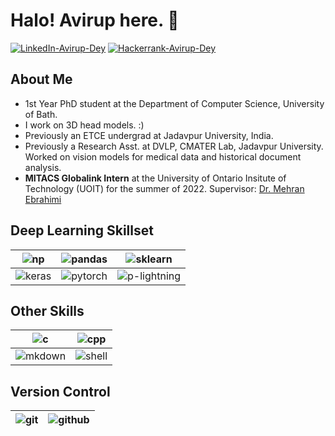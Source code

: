# Halo! Avirup here.  👋

[![LinkedIn-Avirup-Dey][linkedin-logo]][linkedin-url]  <!-- Linked In -->
[![Hackerrank-Avirup-Dey][hackerrank-logo]][hackerrank-url] <!--Hackerrank-->

## About Me

* 1st Year PhD student at the Department of Computer Science, University of Bath.
* I work on 3D head models. :)
* Previously an ETCE undergrad at Jadavpur University, India.
* Previously a Research Asst. at DVLP, CMATER Lab, Jadavpur University. Worked on vision models for medical data and historical document analysis.
* **MITACS Globalink Intern** at the University of Ontario Insitute of Technology (UOIT) for the summer of 2022. Supervisor: [Dr. Mehran Ebrahimi][mehran-link]

## Deep Learning Skillset
| ![np][np-logo] | ![pandas][pandas-logo] | ![sklearn][sklearn-logo]|
|:---:|:---:|:---:|
| ![keras][keras-logo] | ![pytorch][pytorch-logo] | ![p-lightning][pl-logo]|

## Other Skills
|![c][c-logo]|![cpp][cpp-logo]|
|:----:|:----:|
|![mkdown][markdown-logo]|![shell][shell-logo]|

## Version Control

|![git][git-logo]|![github][github-logo]|
|----|----|
<be>

<!--![Avirup's github stats][github-stats]-->

<!-- Links -->
[mehran-link]:https://scholar.google.com/citations?user=aNoW2O4AAAAJ&hl=en
<!-- Social Icons -->
[linkedin-logo]:https://img.shields.io/badge/LinkedIn-0077B5?style=for-the-badge&logo=linkedin&logoColor=white
[linkedin-url]:https://www.linkedin.com/in/avirup-dey-4213a81ab/

[hackerrank-logo]:https://img.shields.io/badge/-Hackerrank-2EC866?style=for-the-badge&logo=HackerRank&logoColor=white
[hackerrank-url]:https://www.hackerrank.com/avirupju

<!-- Deep Learning-->
[np-logo]:https://img.shields.io/badge/Numpy-777BB4?style=for-the-badge&logo=numpy&logoColor=white
[pandas-logo]:https://img.shields.io/badge/pandas%20-%23150458.svg?&style=for-the-badge&logo=pandas&logoColor=white
[keras-logo]:https://img.shields.io/badge/Keras%20-%23D00000.svg?&style=for-the-badge&logo=Keras&logoColor=white
[pytorch-logo]:https://img.shields.io/badge/PyTorch%20-%23EE4C2C.svg?&style=for-the-badge&logo=PyTorch&logoColor=white
[pl-logo]:https://img.shields.io/badge/PyTorch%20Lightning-792EE5?style=for-the-badge&logo=PyTorch%20Lightning&ogoColor=white
[sklearn-logo]:https://img.shields.io/badge/scikit_learn-F7931E?style=for-the-badge&logo=scikit-learn&logoColor=white

<!--Other Programming Languages-->
[c-logo]:https://img.shields.io/badge/c%20-%2300599C.svg?&style=for-the-badge&logo=c&logoColor=white
[cpp-logo]:https://img.shields.io/badge/c++%20-%2300599C.svg?&style=for-the-badge&logo=c%2B%2B&logoColor=white
[markdown-logo]:https://img.shields.io/badge/markdown-%23000000.svg?&style=for-the-badge&logo=markdown&logoColor=white
[shell-logo]:https://img.shields.io/badge/shell_script%20-%23121011.svg?&style=for-the-badge&logo=gnu-bash&logoColor=white


<!-- Version Control -->
[git-logo]:https://img.shields.io/badge/git%20-%23F05033.svg?&style=for-the-badge&logo=git&logoColor=white
[github-logo]:https://img.shields.io/badge/github%20-%23121011.svg?&style=for-the-badge&logo=github&logoColor=white

<!-- Github Stats -->
[github-stats]:https://github-readme-stats.vercel.app/api?username=AvirupJU&show_icons=true&theme=merko 
